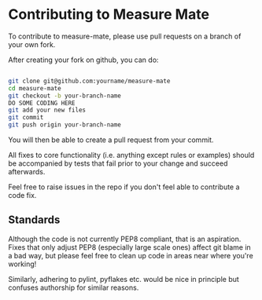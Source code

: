 Contributing to Measure Mate
============================

To contribute to measure-mate, please use pull requests on a branch of your own
fork.

After creating your fork on github, you can do:

```bash

git clone git@github.com:yourname/measure-mate
cd measure-mate
git checkout -b your-branch-name
DO SOME CODING HERE
git add your new files
git commit
git push origin your-branch-name

```

You will then be able to create a pull request from your commit.

All fixes to core functionality (i.e. anything except rules or examples) should
be accompanied by tests that fail prior to your change and succeed afterwards.

Feel free to raise issues in the repo if you don't feel able to contribute a
code fix.

Standards
---------

Although the code is not currently PEP8 compliant, that is an aspiration.
Fixes that only adjust PEP8 (especially large scale ones) affect git blame in a
bad way, but please feel free to clean up code in areas near where you're
working!

Similarly, adhering to pylint, pyflakes etc. would be nice in principle but
confuses authorship for similar reasons.
